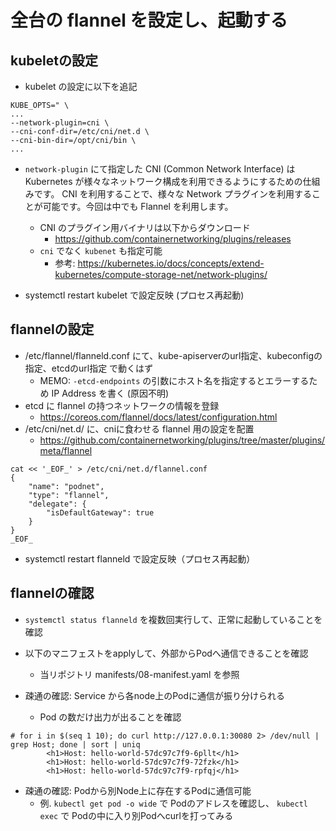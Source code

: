 # 全台の flannel を設定し、起動する

## kubeletの設定

* kubelet の設定に以下を追記

```
KUBE_OPTS=" \
...
--network-plugin=cni \
--cni-conf-dir=/etc/cni/net.d \
--cni-bin-dir=/opt/cni/bin \
...
```

* `network-plugin` にて指定した CNI (Common Network Interface) は Kubernetes が様々なネットワーク構成を利用できるようにするための仕組みです。 CNI を利用することで、様々な Network プラグインを利用することが可能です。今回は中でも Flannel を利用します。
    * CNI のプラグイン用バイナリは以下からダウンロード
        * https://github.com/containernetworking/plugins/releases
    * `cni` でなく `kubenet` も指定可能
        * 参考: https://kubernetes.io/docs/concepts/extend-kubernetes/compute-storage-net/network-plugins/

* systemctl restart kubelet で設定反映 (プロセス再起動)

## flannelの設定

* /etc/flannel/flanneld.conf にて、kube-apiserverのurl指定、kubeconfigの指定、etcdのurl指定 で動くはず
    * MEMO: `-etcd-endpoints` の引数にホスト名を指定するとエラーするため IP Address を書く (原因不明)
* etcd に flannel の持つネットワークの情報を登録
    * https://coreos.com/flannel/docs/latest/configuration.html
* /etc/cni/net.d/ に、cniに食わせる flannel 用の設定を配置
    * https://github.com/containernetworking/plugins/tree/master/plugins/meta/flannel
```
cat << '_EOF_' > /etc/cni/net.d/flannel.conf
{
    "name": "podnet",
    "type": "flannel",
    "delegate": {
        "isDefaultGateway": true
    }
}
_EOF_
```

* systemctl restart flanneld で設定反映（プロセス再起動）

## flannelの確認

* `systemctl status flanneld` を複数回実行して、正常に起動していることを確認
* 以下のマニフェストをapplyして、外部からPodへ通信できることを確認
    * 当リポジトリ manifests/08-manifest.yaml を参照

* 疎通の確認: Service から各node上のPodに通信が振り分けられる
    * Pod の数だけ出力が出ることを確認

```
# for i in $(seq 1 10); do curl http://127.0.0.1:30080 2> /dev/null | grep Host; done | sort | uniq
        <h1>Host: hello-world-57dc97c7f9-6pllt</h1>
        <h1>Host: hello-world-57dc97c7f9-72fzk</h1>
        <h1>Host: hello-world-57dc97c7f9-rpfqj</h1>
```

* 疎通の確認: Podから別Node上に存在するPodに通信可能
    * 例. `kubectl get pod -o wide` で Podのアドレスを確認し、 `kubectl exec` で Podの中に入り別Podへcurlを打ってみる

